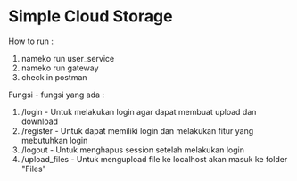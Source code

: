 <h1>Simple Cloud Storage</h1>

How to run :

1. nameko run user_service
2. nameko run gateway
3. check in postman

Fungsi - fungsi yang ada :
1. /login - Untuk melakukan login agar dapat membuat upload dan download
2. /register - Untuk dapat memiliki login dan melakukan fitur yang mebutuhkan login
3. /logout - Untuk menghapus session setelah melakukan login
4. /upload_files - Untuk mengupload file ke localhost akan masuk ke folder "Files"
